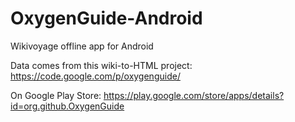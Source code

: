OxygenGuide-Android
===================

Wikivoyage offline app for Android

Data comes from this wiki-to-HTML project: https://code.google.com/p/oxygenguide/

On Google Play Store: https://play.google.com/store/apps/details?id=org.github.OxygenGuide
